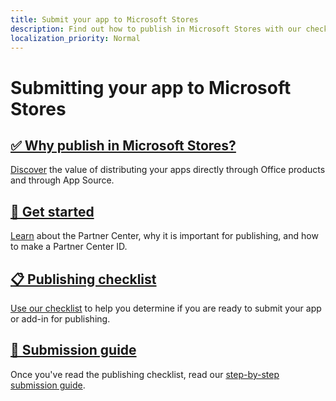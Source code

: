 ```yaml
---
title: Submit your app to Microsoft Stores
description: Find out how to publish in Microsoft Stores with our checklist, guide, and other getting started resources.
localization_priority: Normal
---
```


# Submitting your app to Microsoft Stores

## [✅ Why publish in Microsoft Stores?](why-publish.md)
[Discover](why-publish.md) the value of distributing your apps directly through Office products and through App Source.

## [🚩 Get started](getting-started.md)
[Learn](getting-started.md) about the Partner Center, why it is important for publishing, and how to make a Partner Center ID.

## [📋 Publishing checklist](checklist.md)
[Use our checklist](checklist.md) to help you determine if you are ready to submit your app or add-in for publishing.

## [📕 Submission guide](add-in-submission-guide.md)
Once you've read the publishing checklist, read our [step-by-step submission guide](add-in-submission-guide.md).